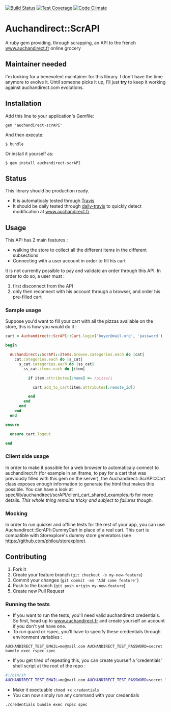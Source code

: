 [![Build Status](https://travis-ci.org/philou/auchandirect-scrAPI.svg?branch=master)](https://travis-ci.org/philou/auchandirect-scrAPI) [![Test Coverage](https://codeclimate.com/github/philou/auchandirect-scrAPI/badges/coverage.svg)](https://codeclimate.com/github/philou/auchandirect-scrAPI) [![Code Climate](https://codeclimate.com/github/philou/auchandirect-scrAPI/badges/gpa.svg)](https://codeclimate.com/github/philou/auchandirect-scrAPI)

# Auchandirect::ScrAPI

A ruby gem providing, through scrapping, an API to the french www.auchandirect.fr online grocery

## Maintainer needed

I'm looking for a benevolent maintainer for this library. I don't have the time anymore to evolve it. Until someone picks it up, I'll just **try** to keep it working against auchandirect.com evolutions.

## Installation

Add this line to your application's Gemfile:

    gem 'auchandirect-scrAPI'

And then execute:

    $ bundle

Or install it yourself as:

    $ gem install auchandirect-scrAPI

## Status

This library should be production ready.
* It is automaticaly tested through [Travis](https://travis-ci.org/philou/auchandirect-scrAPI)
* It should be daily tested through [daily-travis](https://github.com/philou/daily-travis) to quickly detect modification at www.auchandirect.fr

## Usage

This API has 2 main features :
* walking the store to collect all the different items in the different subsections
* Connecting with a user account in order to fill his cart

It is not currently possible to pay and validate an order through this API. In order to do so, a user must :

1. first disconnect from the API
2. only then reconnect with his account through a browser, and order his pre-filled cart

### Sample usage

Suppose you'd want to fill your cart with all the pizzas available on the store, this is how you would do it :

```ruby
cart = Auchandirect::ScrAPI::Cart.login('buyer@mail.org', 'password')

begin

  Auchandirect::ScrAPI::Items.browse.categories.each do |cat|
    cat.categories.each do |s_cat|
      s_cat.categories.each do |ss_cat|
        ss_cat.items.each do |item|

          if item.attributes[:name] =~ /pizza/i

            cart.add_to_cart(item.attributes[:remote_id])

          end
        end
      end
    end
  end

ensure

  ensure cart.logout

end

```

### Client side usage

In order to make it possible for a web browser to automaticaly connect to auchandirect.fr (for example in an iframe, to pay for a cart that was previously filled with this gem on the server), the Auchandirect::ScrAPI::Cart class exposes enough information to generate the html that makes this possible. You can have a look at spec/lib/auchandirect/scrAPI/client_cart_shared_examples.rb for more details. *This whole thing remains tricky and subject to failures though.*

### Mocking

In order to run quicker and offline tests for the rest of your app, you can use Auchandirect::ScrAPI::DummyCart in place of a real cart. This cart is compatible with Storexplore's dummy store generators (see https://github.com/philou/storexplore).

## Contributing

1. Fork it
2. Create your feature branch (`git checkout -b my-new-feature`)
3. Commit your changes (`git commit -am 'Add some feature'`)
4. Push to the branch (`git push origin my-new-feature`)
5. Create new Pull Request

### Running the tests

* If you want to run the tests, you'll need valid auchandirect credentials. So first, head up to www.auchandirect.fr and create yourself an account if you don't yet have one.
* To run guard or rspec, you'll have to specify these credentials through environment variables :

```shell
AUCHANDIRECT_TEST_EMAIL=me@mail.com AUCHANDIRECT_TEST_PASSWORD=secret bundle exec rspec spec
```

* If you get tired of repeating this, you can create yourself a 'credentials' shell script at the root of the repo :

```bash
#!/bin/sh
AUCHANDIRECT_TEST_EMAIL=me@mail.com AUCHANDIRECT_TEST_PASSWORD=secret "$@"
```

* Make it exectuable ```chmod +x credentials```
* You can now simply run any command with your credentials

```shell
./credentials bundle exec rspec spec
```